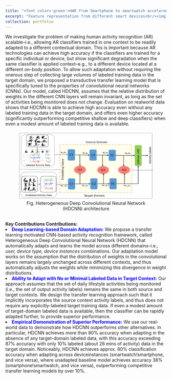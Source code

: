 ```yaml
---
title: "<font color='green'>HAR from Smartphone to smartwatch accelerometer data (vice versa)</font>"
excerpt: "Feature representation from different smart devices<br/><img src='/images/portfolio/smartphone_to_smartwatch_transfer.png' style='width: 500px; height: 250px; align: middle;'>"
collection: portfolio
---
```

We investigate the problem of making human activity recognition (AR) scalable–i.e., allowing AR classifiers trained in one context to be readily adapted to a different contextual domain. This is important because AR technologies can achieve high accuracy if the classifiers are trained for a specific individual or device, but show significant degradation when the same classifier is applied context–e.g., to a different device located at a different on-body position. To allow such adaptation without requiring the onerous step of collecting large volumes of labeled training data in the target domain, we proposed a transductive transfer learning model that is specifically tuned to the properties of convolutional neural networks (CNNs). Our model, called HDCNN, assumes that the relative distribution of weights in the different CNN layers will remain invariant, as long as the set of activities being monitored does not change. Evaluation on realworld data shows that HDCNN is able to achieve high accuracy even without any labeled training data in the target domain, and offers even higher accuracy (significantly outperforming competitive shallow and deep classifiers) when even a modest amount of labeled training data is available. <br/>

<center>
<figure>
	<img src='/images/portfolio/hdcnn.png' class='center' >
	<figcaption>Fig. Heterogeneous Deep Convolutional Neural Network (HDCNN) architecture</figcaption>
</figure>
</center>

<br/>
<b>Key Contributions Contributions:</b>
<br/>
<li> <b><font color='blue'>Deep Learning-based Domain Adaptation:</font></b> We propose a transfer learning motivated CNN-based activity recognition framework, called Heterogeneous Deep Convolutional Neural Network (HDCNN) that automatically adapts and learns the model across different domains–i.e.,
<i>user, device type, device instances </i> combinations. Our adaptation model works on the assumption that the distribution of weights in the convolutional layers remains largely unchanged across different contexts, and thus automatically adjusts the weights while minimizing this divergence in weight distributions.
</li>
<li><b><font color='blue'>Ability to Adapt with No or Minimal Labeled Data in Target Context:</font></b> Our approach assumes that the set of
daily lifestyle activities being monitored (i.e., the set of output activity labels) remains the same in both source
and target contexts. We design the transfer learning approach such that it implicitly incorporates the source context activity labels, and thus does not require any explicitly-labeled target training data. If even a modest amount of target-domain labeled data is available, then the classifier can be rapidly adapted further, to provide superior performance.
</li>
<li>
	<b><font color='blue'>Empirical Demonstration of Superior Performance:</font></b> We use our real-world data to demonstrate how HDCNN outperforms other alternatives. In particular, HDCNN achieves more than 80% accuracy when adapting in the absence of any target-domain labeled data, with this accuracy exceeding 87% accuracy with only 10% labeled (about 26 mins of activity) data in the target domain. Noticeably, HDCNN achieves approx. 80% classification accuracy when adapting across deviceinstances (smartwatch!smartphone, and vice versa), where unadapted baseline model achieves accuracy 38% (smartphone!smartwatch, and vice versa), outperforming competitive transfer learning models by over 10%.
</li>
